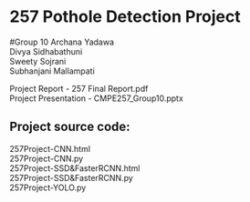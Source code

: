 # 257 Pothole Detection Project
#Group 10
Archana Yadawa\
Divya Sidhabathuni\
Sweety Sojrani\
Subhanjani Mallampati


Project Report - 257 Final Report.pdf \
Project Presentation - CMPE257_Group10.pptx 

## Project source code: 

257Project-CNN.html \
257Project-CNN.py \
257Project-SSD&FasterRCNN.html \
257Project-SSD&FasterRCNN.py \
257Project-YOLO.py
